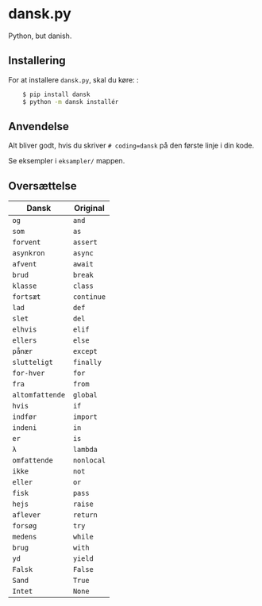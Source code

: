 # dansk.py

Python, but danish.


## Installering

For at installere `dansk.py`, skal du køre: :

```sh
    $ pip install dansk
    $ python -m dansk installér
```


## Anvendelse

Alt bliver godt, hvis du skriver `# coding=dansk` på den første linje i
din kode.

Se eksempler i `eksampler/` mappen.


## Oversættelse

Dansk           | Original
-----           | -------
`og`            | `and`
`som`           | `as`
`forvent`       | `assert`
`asynkron`      | `async`
`afvent`        | `await`
`brud`          | `break`
`klasse`        | `class`
`fortsæt`       | `continue`
`lad`           | `def`
`slet`          | `del`
`elhvis`        | `elif`
`ellers`        | `else`
`pånær`         | `except`
`slutteligt`    | `finally`
`for-hver`      | `for`
`fra`           | `from`
`altomfattende` | `global`
`hvis`          | `if`
`indfør`        | `import`
`indeni`        | `in`
`er`            | `is`
`λ`             | `lambda`
`omfattende`    | `nonlocal`
`ikke`          | `not`
`eller`         | `or`
`fisk`          | `pass`
`hejs`          | `raise`
`aflever`       | `return`
`forsøg`        | `try`
`medens`        | `while`
`brug`          | `with`
`yd`            | `yield`
`Falsk`         | `False`
`Sand`          | `True`
`Intet`         | `None`
